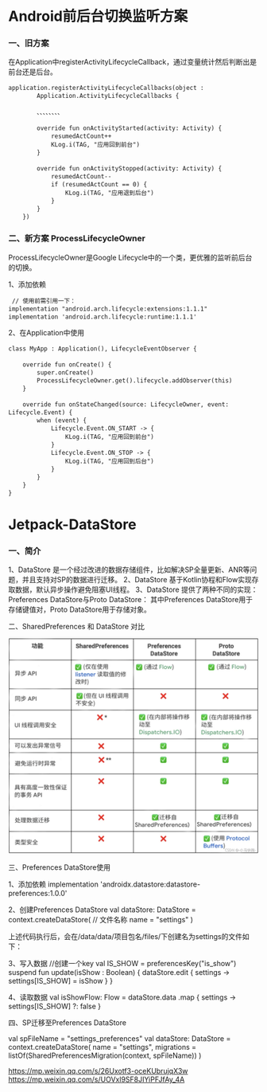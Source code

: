 # Android前后台切换监听方案

### 一、旧方案

在Application中registerActivityLifecycleCallback，通过变量统计然后判断出是前台还是后台。

    application.registerActivityLifecycleCallbacks(object :
            Application.ActivityLifecycleCallbacks {

            、、、、、、、、

            override fun onActivityStarted(activity: Activity) {
                resumedActCount++
                KLog.i(TAG, "应用回到前台")
            }

            override fun onActivityStopped(activity: Activity) {
                resumedActCount--
                if (resumedActCount == 0) {
                    KLog.i(TAG, "应用退到后台")
                }
            }
        })




### 二、新方案 ProcessLifecycleOwner

ProcessLifecycleOwner是Google Lifecycle中的一个类，更优雅的监听前后台的切换。


1、添加依赖

     // 使用前需引用一下：
    implementation "android.arch.lifecycle:extensions:1.1.1"
	implementation 'android.arch.lifecycle:runtime:1.1.1'


2、在Application中使用


    class MyApp : Application(), LifecycleEventObserver {

    	override fun onCreate() {
        	super.onCreate()
        	ProcessLifecycleOwner.get().lifecycle.addObserver(this)
    	}

    	override fun onStateChanged(source: LifecycleOwner, event: Lifecycle.Event) {
        	when (event) {
            	Lifecycle.Event.ON_START -> {
                	KLog.i(TAG, "应用回到前台")
            	}
            	Lifecycle.Event.ON_STOP -> {
                	KLog.i(TAG, "应用回到后台")
            	}
        	}
    	}
    }


# Jetpack-DataStore

### 一、简介

1、DataStore 是一个经过改进的数据存储组件，比如解决SP全量更新、ANR等问题，并且支持对SP的数据进行迁移。
2、DataStore 基于Kotlin协程和Flow实现存取数据，默认异步操作避免阻塞UI线程。
3、DataStore 提供了两种不同的实现：Preferences DataStore与Proto DataStore：
其中Preferences DataStore用于存储键值对，Proto DataStore用于存储对象。

二、SharedPreferences 和 DataStore 对比

![](data1.png)

三、Preferences DataStore使用

1、添加依赖
implementation 'androidx.datastore:datastore-preferences:1.0.0'

2、创建Preferences DataStore
val dataStore: DataStore<Preferences> = context.createDataStore(
    // 文件名称
    name = "settings"
)

上述代码执行后，会在/data/data/项目包名/files/下创建名为settings的文件如下：

3、写入数据
//创建一个key
val IS_SHOW = preferencesKey<Boolean>("is_show")
suspend fun update(isShow : Boolean) {
    dataStore.edit { settings ->
        settings[IS_SHOW] = isShow
    }
}

4、读取数据
val isShowFlow: Flow<Boolean> = dataStore.data
     .map { settings ->
        settings[IS_SHOW] ?: false
   }

四、SP迁移至Preferences DataStore

val spFileName = "settings_preferences"
val dataStore: DataStore<Preferences> = context.createDataStore(
    name = "settings",
    migrations = listOf(SharedPreferencesMigration(context, spFileName))
)














https://mp.weixin.qq.com/s/26Uxotf3-oceKUbrujqX3w
https://mp.weixin.qq.com/s/UOVxl9SF8JIYiPFJfAy_4A
